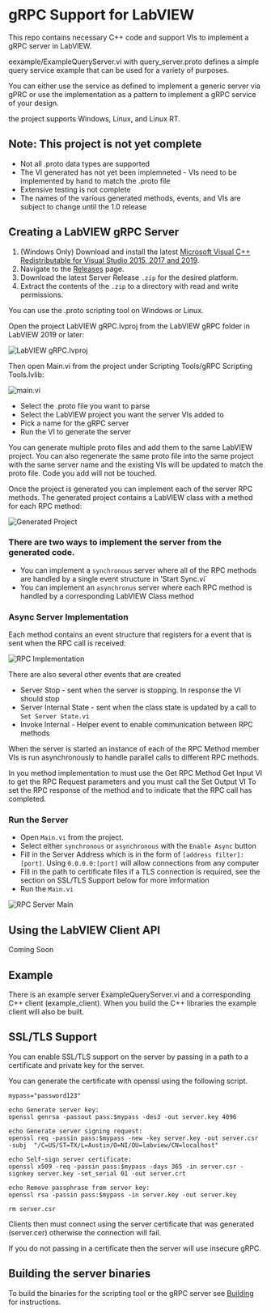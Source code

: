 # gRPC Support for LabVIEW

This repo contains necessary C++ code and support VIs to implement a gRPC server in LabVIEW.

eexample/ExampleQueryServer.vi with query_server.proto defines a simple query service example that can be used for a variety of purposes.  

You can either use the service as defined to implement a generic server via gPRC or use the implementation
as a pattern to implement a gRPC service of your design.

the project supports Windows, Linux, and Linux RT.

## Note: This project is not yet complete
* Not all .proto data types are supported
* The VI generated has not yet been implemneted - VIs need to be implemented by hand to match the .proto file
* Extensive testing is not complete
* The names of the various generated methods, events, and VIs are subject to change until the 1.0 release

## Creating a LabVIEW gRPC Server

1. (Windows Only) Download and install the latest [Microsoft Visual C++ Redistributable for Visual Studio 2015, 2017 and 2019](https://support.microsoft.com/en-us/topic/the-latest-supported-visual-c-downloads-2647da03-1eea-4433-9aff-95f26a218cc0).
2. Navigate to the [Releases](https://github.com/ni/grpc-labview/releases) page.
3. Download the latest Server Release `.zip` for the desired platform.
4. Extract the contents of the `.zip` to a directory with read and write permissions.

You can use the .proto scripting tool on Windows or Linux.

Open the project LabVIEW gRPC.lvproj from the LabVIEW gRPC folder in LabVIEW 2019 or later:

![LabVIEW gRPC.lvproj](docs/images/grpc-server-project.png "LabVIEW gRPC.lvproj")

Then open Main.vi from the project under Scripting Tools/gRPC Scripting Tools.lvlib:

![main.vi](docs/images/grpc-scripting-main.png "Main.vi")

* Select the .proto file you want to parse
* Select the LabVIEW project you want the server VIs added to
* Pick a name for the gRPC server
* Run the VI to generate the server

You can generate multiple proto files and add them to the same LabVIEW project.  You can also regenerate the same proto file into the same project with the same server name and the existing VIs will be updated to match the proto file. Code you add will not be touched.

Once the project is generated you can implement each of the server RPC methods.  The generated project contains a LabVIEW class with a method for each RPC method:

![Generated Project](docs/images/generated-project.png "Generated Project")

### There are two ways to implement the server from the generated code.

* You can implement a `synchronous` server where all of the RPC methods are handled by a single event structure in 'Start Sync.vi`
* You can implement an `asynchronus` server where each RPC method is handled by a corresponding LabVIEW Class method

### Async Server Implementation

Each method contains an event structure that registers for a event that is sent when the RPC call is received:

![RPC Implementation](docs/images/rpc-method.png "Method Implementation")

There are also several other events that are created
* Server Stop - sent when the server is stopping.  In response the VI should stop
* Server Internal State - sent when the class state is updated by a call to `Set Server State.vi`
* Invoke Internal - Helper event to enable communication between RPC methods

When the server is started an instance of each of the RPC Method member VIs is run asynchronously to handle parallel calls to different RPC methods.

In you method implementation to must use the Get RPC Method Get Input VI to get the RPC Request parameters and you must call the Set Output VI To set the RPC response of the method and to indicate that the RPC call has completed.

### Run the Server

* Open `Main.vi` from the project.
* Select either `synchronous` or `asynchronous` with the `Enable Async` button
* Fill in the Server Address which is in the form of `[address filter]:[port]`. Using `0.0.0.0:[port]` will allow connections from any computer
* Fill in the path to certificate files if a TLS connection is required, see the section on SSL/TLS Support below for more imformation
* Run the `Main.vi`

![RPC Server Main](docs/images/server-main.png "Server Main")


## Using the LabVIEW Client API

Coming Soon

## Example

There is an example server ExampleQueryServer.vi and a corresponding C++ client (example_client).
When you build the C++ libraries the example client will also be built.

## SSL/TLS Support

You can enable SSL/TLS support on the server by passing in a path to a certificate and private key for the server.

You can generate the certificate with openssl using the following script.

```
mypass="password123"

echo Generate server key:
openssl genrsa -passout pass:$mypass -des3 -out server.key 4096

echo Generate server signing request:
openssl req -passin pass:$mypass -new -key server.key -out server.csr -subj  "/C=US/ST=TX/L=Austin/O=NI/OU=labview/CN=localhost"

echo Self-sign server certificate:
openssl x509 -req -passin pass:$mypass -days 365 -in server.csr -signkey server.key -set_serial 01 -out server.crt

echo Remove passphrase from server key:
openssl rsa -passin pass:$mypass -in server.key -out server.key

rm server.csr
```

Clients then must connect using the server certificate that was generated (server.cer) otherwise the connection will fail.

If you do not passing in a certificate then the server will use insecure gRPC.

## Building the server binaries
To build the binaries for the scripting tool or the gRPC server see [Building](src/Building.md) for instructions.

